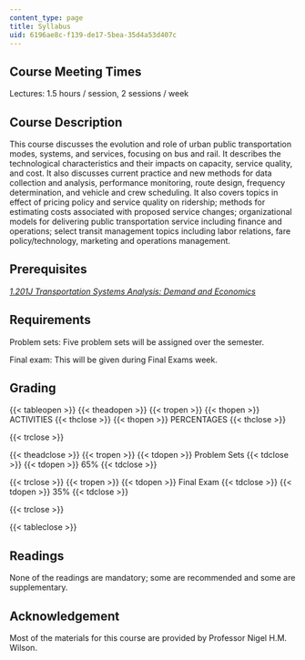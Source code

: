 ```yaml
---
content_type: page
title: Syllabus
uid: 6196ae8c-f139-de17-5bea-35d4a53d407c
---
```


Course Meeting Times
--------------------

Lectures: 1.5 hours / session, 2 sessions / week

Course Description
------------------

This course discusses the evolution and role of urban public transportation modes, systems, and services, focusing on bus and rail. It describes the technological characteristics and their impacts on capacity, service quality, and cost. It also discusses current practice and new methods for data collection and analysis, performance monitoring, route design, frequency determination, and vehicle and crew scheduling. It also covers topics in effect of pricing policy and service quality on ridership; methods for estimating costs associated with proposed service changes; organizational models for delivering public transportation service including finance and operations; select transit management topics including labor relations, fare policy/technology, marketing and operations management.

Prerequisites
-------------

[_1.201J Transportation Systems Analysis: Demand and Economics_](/courses/1-201j-transportation-systems-analysis-demand-and-economics-fall-2008/)

Requirements
------------

Problem sets: Five problem sets will be assigned over the semester.

Final exam: This will be given during Final Exams week.

Grading
-------

{{< tableopen >}}
{{< theadopen >}}
{{< tropen >}}
{{< thopen >}}
ACTIVITIES
{{< thclose >}}
{{< thopen >}}
PERCENTAGES
{{< thclose >}}

{{< trclose >}}

{{< theadclose >}}
{{< tropen >}}
{{< tdopen >}}
Problem Sets
{{< tdclose >}}
{{< tdopen >}}
65%
{{< tdclose >}}

{{< trclose >}}
{{< tropen >}}
{{< tdopen >}}
Final Exam
{{< tdclose >}}
{{< tdopen >}}
35%
{{< tdclose >}}

{{< trclose >}}

{{< tableclose >}}

Readings
--------

None of the readings are mandatory; some are recommended and some are supplementary.

Acknowledgement
---------------

Most of the materials for this course are provided by Professor Nigel H.M. Wilson.